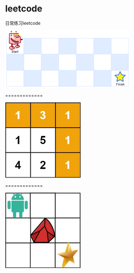 # leetcode
日常练习leetcode


![Getting Started](./images/1.不同路径.png)

=============

![Getting Started](./images/2.最小路径之和.jpg)

=============

![Getting Started](./images/4.不同路径II.jpg)

